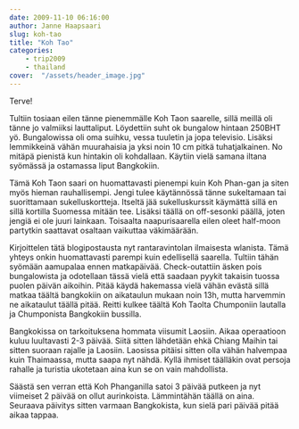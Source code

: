```yaml
---
date: 2009-11-10 06:16:00
author: Janne Haapsaari
slug: koh-tao
title: "Koh Tao"
categories:
    - trip2009
    - thailand
cover:  "/assets/header_image.jpg"
---
```


Terve!

Tultiin tosiaan eilen tänne pienemmälle Koh Taon saarelle, sillä meillä oli
tänne jo valmiiksi lauttaliput. Löydettiin suht ok bungalow hintaan 250BHT yö.
Bungalowissa oli oma suihku, vessa tuuletin ja jopa televisio. Lisäksi
lemmikkeinä vähän muurahaisia ja yksi noin 10 cm pitkä tuhatjalkainen. No
mitäpä pienistä kun hintakin oli kohdallaan. Käytiin vielä samana iltana
syömässä ja ostamassa liput Bangkokiin.

Tämä Koh Taon saari on huomattavasti pienempi kuin Koh Phan-gan ja siten myös
hieman rauhallisempi. Jengi tulee käytännössä tänne sukeltamaan tai
suorittamaan sukelluskortteja. Itseltä jää sukelluskurssit käymättä sillä en
sillä kortilla Suomessa mitään tee. Lisäksi täällä on off-sesonki päällä,
joten jengiä ei ole juuri lainkaan. Toisaalta naapurisaarella eilen oleet
half-moon partytkin saattavat osaltaan vaikuttaa väkimäärään.

Kirjoittelen tätä blogipostausta nyt rantaravintolan ilmaisesta wlanista. Tämä
yhteys onkin huomattavasti parempi kuin edellisellä saarella. Tultiin tähän
syömään aamupalaa ennen matkapäivää. Check-outattiin äsken pois bungalowista
ja odotellaan tässä vielä että saadaan pyykit takaisin tuossa puolen päivän
aikoihin. Pitää käydä hakemassa vielä vähän evästä sillä matkaa täältä
bangkokiin on aikataulun mukaan noin 13h, mutta harvemmin ne aikataulut täällä
pitää. Reitti kulkee täältä Koh Taolta Chumponiin lautalla ja Chumponista
Bangkokiin bussilla.

Bangkokissa on tarkoituksena hommata viisumit Laosiin. Aikaa operaatioon kuluu
luultavasti 2-3 päivää. Siitä sitten lähdetään ehkä Chiang Maihin tai sitten
suoraan rajalle ja Laosiin. Laosissa pitäisi sitten olla vähän halvempaa kuin
Thaimaassa, mutta saapa nyt nähdä. Kyllä ihmiset täälläkin ovat persoja
rahalle ja turistia ukotetaan aina kun se on vain mahdollista.

Säästä sen verran että Koh Phanganilla satoi 3 päivää putkeen ja nyt viimeiset
2 päivää on ollut aurinkoista. Lämmintähän täällä on aina. Seuraava päivitys
sitten varmaan Bangkokista, kun sielä pari päivää pitää aikaa tappaa.
